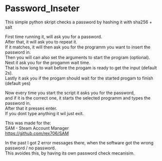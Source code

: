 # Password_Inseter
This simple python skript checks a password by hashing it with sha256 + salt

First time running it, will ask you for a password.  
After that, it will ask you to repeat it.  
If it matches, it will then ask you for the programm you want to insert the password in.  
Then you will can also set the arguments to start the program (optional).  
Next it ask you for the progamm wait time.   
That is how long to wait before the progam is ready to get the input (default 2s).  
Lastly it ask you if the progam should wait for the started progam to finish (default yes)  

Now every time you start the script it asks you for the password,  
and if it is the correct one, it starts the selected programm and types the password in.  
After that it presses enter.  
If you dont type anything it wil just exit.

This was made for the:  
SAM - Steam Account Manager  
https://github.com/rex706/SAM

In the past I got 2 error messages there, when the software got the wrong password / no password.  
This avoides this, by having its own password check mecanisim.
